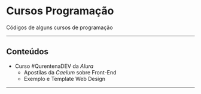 # Cursos Programação

 Códigos de alguns cursos de programação

----
## Conteúdos

* Curso #QurentenaDEV da *Alura*
  * Apostilas da *Caelum* sobre Front-End
  * Exemplo e Template Web Design 

---
